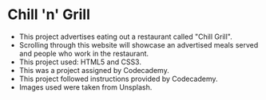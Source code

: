 # Chill 'n' Grill

- This project advertises eating out a restaurant called "Chill Grill".
- Scrolling through this website will showcase an advertised meals served and people who work in the restaurant.
- This project used: HTML5 and CSS3.
- This was a project assigned by Codecademy.
- This project followed instructions provided by Codecademy.
- Images used were taken from Unsplash.
